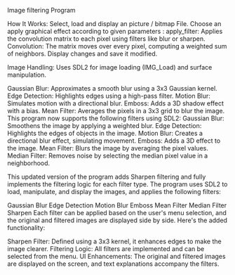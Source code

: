 Image filtering Program


How It Works:
Select, load and display an picture / bitmap File.
Choose an apply graphical effect according to given parameters :
apply_filter: Applies the convolution matrix to each pixel using filters like blur or sharpen.
Convolution: The matrix moves over every pixel, computing a weighted sum of neighbors.
Display changes and save it modified.

Image Handling: Uses SDL2 for image loading (IMG_Load) and surface manipulation.

Gaussian Blur: Approximates a smooth blur using a 3x3 Gaussian kernel.
Edge Detection: Highlights edges using a high-pass filter.
Motion Blur: Simulates motion with a directional blur.
Emboss: Adds a 3D shadow effect with a bias.
Mean Filter: Averages the pixels in a 3x3 grid to blur the image. This program now supports the following filters using SDL2:
Gaussian Blur: Smoothens the image by applying a weighted blur.
Edge Detection: Highlights the edges of objects in the image.
Motion Blur: Creates a directional blur effect, simulating movement.
Emboss: Adds a 3D effect to the image.
Mean Filter: Blurs the image by averaging the pixel values.
Median Filter: Removes noise by selecting the median pixel value in a neighborhood.

This updated version of the program adds Sharpen filtering and fully implements the filtering logic for each filter type. The program uses SDL2 to load, manipulate, and display the images, and applies the following filters:

Gaussian Blur
Edge Detection
Motion Blur
Emboss
Mean Filter
Median Filter
Sharpen
Each filter can be applied based on the user's menu selection, and the original and filtered images are displayed side by side. Here's the added functionality:

Sharpen Filter: Defined using a 3x3 kernel, it enhances edges to make the image clearer.
Filtering Logic: All filters are implemented and can be selected from the menu.
UI Enhancements: The original and filtered images are displayed on the screen, and text explanations accompany the filters.
